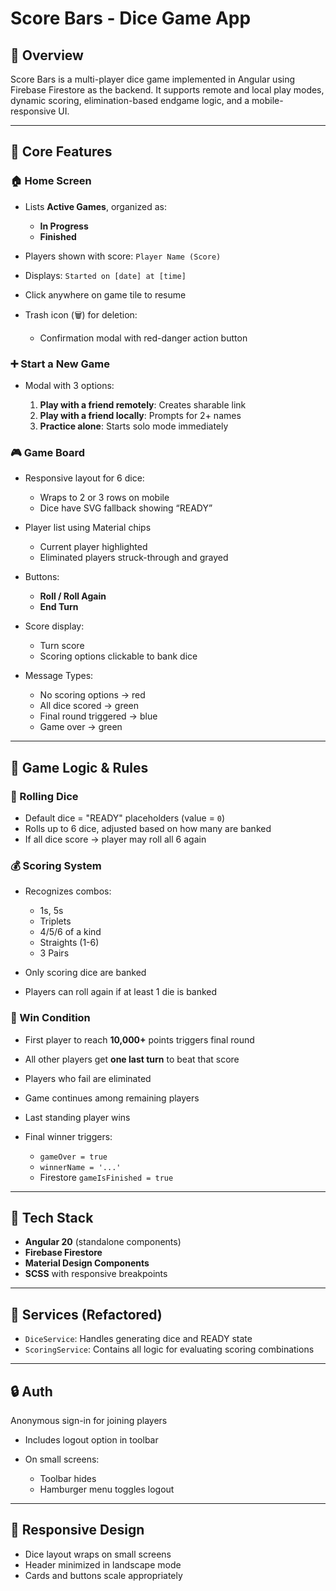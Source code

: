 # Score Bars - Dice Game App

## 🎯 Overview

Score Bars is a multi-player dice game implemented in Angular using Firebase Firestore as the backend. It supports remote and local play modes, dynamic scoring, elimination-based endgame logic, and a mobile-responsive UI.

---

## 🧩 Core Features

### 🏠 Home Screen

* Lists **Active Games**, organized as:

  * **In Progress**
  * **Finished**
* Players shown with score: `Player Name (Score)`
* Displays: `Started on [date] at [time]`
* Click anywhere on game tile to resume
* Trash icon (🗑️) for deletion:

  * Confirmation modal with red-danger action button

### ➕ Start a New Game

* Modal with 3 options:

  1. **Play with a friend remotely**: Creates sharable link
  2. **Play with a friend locally**: Prompts for 2+ names
  3. **Practice alone**: Starts solo mode immediately

### 🎮 Game Board

* Responsive layout for 6 dice:

  * Wraps to 2 or 3 rows on mobile
  * Dice have SVG fallback showing “READY”
* Player list using Material chips

  * Current player highlighted
  * Eliminated players struck-through and grayed
* Buttons:

  * **Roll / Roll Again**
  * **End Turn**
* Score display:

  * Turn score
  * Scoring options clickable to bank dice
* Message Types:

  * No scoring options → red
  * All dice scored → green
  * Final round triggered → blue
  * Game over → green

---

## 🧠 Game Logic & Rules

### 🎲 Rolling Dice

* Default dice = "READY" placeholders (value = `0`)
* Rolls up to 6 dice, adjusted based on how many are banked
* If all dice score → player may roll all 6 again

### 💰 Scoring System

* Recognizes combos:

  * 1s, 5s
  * Triplets
  * 4/5/6 of a kind
  * Straights (1-6)
  * 3 Pairs
* Only scoring dice are banked
* Players can roll again if at least 1 die is banked

### 🏁 Win Condition

* First player to reach **10,000+** points triggers final round
* All other players get **one last turn** to beat that score
* Players who fail are eliminated
* Game continues among remaining players
* Last standing player wins
* Final winner triggers:

  * `gameOver = true`
  * `winnerName = '...'`
  * Firestore `gameIsFinished = true`

---

## 🧱 Tech Stack

* **Angular 20** (standalone components)
* **Firebase Firestore**
* **Material Design Components**
* **SCSS** with responsive breakpoints

---

## 🔧 Services (Refactored)

* `DiceService`: Handles generating dice and READY state
* `ScoringService`: Contains all logic for evaluating scoring combinations

---

## 🔒 Auth
Anonymous sign-in for joining players
* Includes logout option in toolbar
* On small screens:

  * Toolbar hides
  * Hamburger menu toggles logout

---

## 📱 Responsive Design

* Dice layout wraps on small screens
* Header minimized in landscape mode
* Cards and buttons scale appropriately


